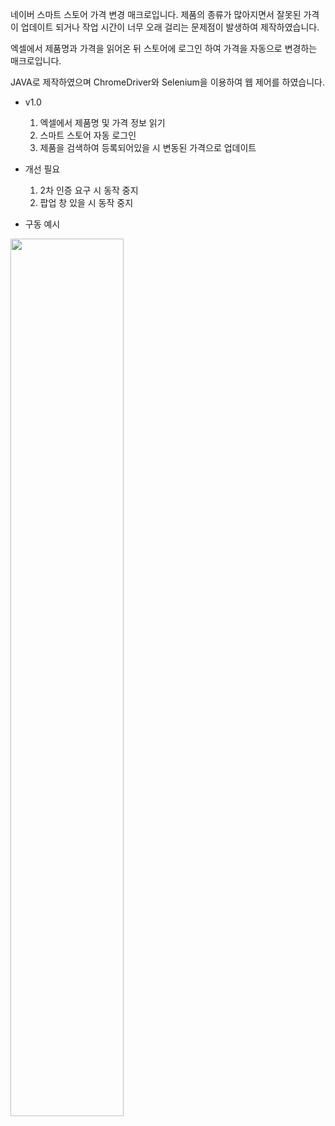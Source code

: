 네이버 스마트 스토어 가격 변경 매크로입니다.
제품의 종류가 많아지면서 잘못된 가격이 업데이트 되거나 작업 시간이 너무 오래 걸리는 문제점이 발생하여 제작하였습니다.

엑셀에서 제품명과 가격을 읽어온 뒤 스토어에 로그인 하여 가격을 자동으로 변경하는 매크로입니다.

JAVA로 제작하였으며 ChromeDriver와 Selenium을 이용하여 웹 제어를 하였습니다.

- v1.0
  1. 엑셀에서 제품명 및 가격 정보 읽기
  2. 스마트 스토어 자동 로그인
  3. 제품을 검색하여 등록되어있을 시 변동된 가격으로 업데이트
  
- 개선 필요
  1. 2차 인증 요구 시 동작 중지
  2. 팝업 창 있을 시 동작 중지
  
- 구동 예시
<img width="60%" src="https://user-images.githubusercontent.com/77074266/185577998-615a8409-944a-4e80-ae84-5bf6105a61f5.gif"/>
